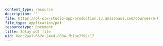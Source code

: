 ```yaml
---
content_type: resource
description: ''
file: https://ol-ocw-studio-app-production.s3.amazonaws.com/courses/6-042j-mathematics-for-computer-science-spring-2015/6edc2aa7652e244dc034fb1be7f92c17_e-yQFC6dACA.pdf
file_type: application/pdf
resourcetype: Document
title: 3play pdf file
uid: 6edc2aa7-652e-244d-c034-fb1be7f92c17
---
```

